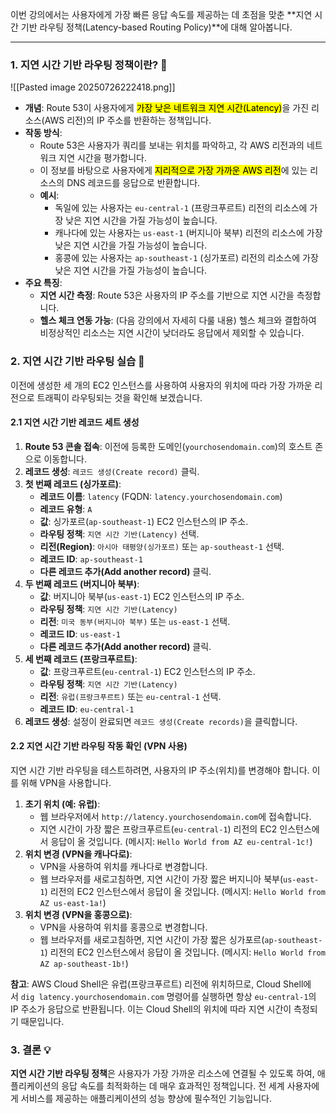 
이번 강의에서는 사용자에게 가장 빠른 응답 속도를 제공하는 데 초점을 맞춘 **지연 시간 기반 라우팅 정책(Latency-based Routing Policy)**에 대해 알아봅니다.

---

### 1. 지연 시간 기반 라우팅 정책이란? 🤔

![[Pasted image 20250726222418.png]]

- **개념**: Route 53이 사용자에게 <mark class="hltr-red">가장 낮은 네트워크 지연 시간(Latency)</mark>을 가진 리소스(AWS 리전)의 IP 주소를 반환하는 정책입니다.
- **작동 방식**:
    - Route 53은 사용자가 쿼리를 보내는 위치를 파악하고, 각 AWS 리전과의 네트워크 지연 시간을 평가합니다.
    - 이 정보를 바탕으로 사용자에게 <mark class="hltr-red">지리적으로 가장 가까운 AWS 리전</mark>에 있는 리소스의 DNS 레코드를 응답으로 반환합니다.
    - **예시**:
        - 독일에 있는 사용자는 `eu-central-1` (프랑크푸르트) 리전의 리소스에 가장 낮은 지연 시간을 가질 가능성이 높습니다.
        - 캐나다에 있는 사용자는 `us-east-1` (버지니아 북부) 리전의 리소스에 가장 낮은 지연 시간을 가질 가능성이 높습니다.
        - 홍콩에 있는 사용자는 `ap-southeast-1` (싱가포르) 리전의 리소스에 가장 낮은 지연 시간을 가질 가능성이 높습니다.
- **주요 특징**:
    - **지연 시간 측정**: Route 53은 사용자의 IP 주소를 기반으로 지연 시간을 측정합니다.
    - **헬스 체크 연동 가능**: (다음 강의에서 자세히 다룰 내용) 헬스 체크와 결합하여 비정상적인 리소스는 지연 시간이 낮더라도 응답에서 제외할 수 있습니다.

### 2. 지연 시간 기반 라우팅 실습 🧪

이전에 생성한 세 개의 EC2 인스턴스를 사용하여 사용자의 위치에 따라 가장 가까운 리전으로 트래픽이 라우팅되는 것을 확인해 보겠습니다.

#### 2.1 지연 시간 기반 레코드 세트 생성

1. **Route 53 콘솔 접속**: 이전에 등록한 도메인(`yourchosendomain.com`)의 호스트 존으로 이동합니다.
2. **레코드 생성**: `레코드 생성(Create record)` 클릭.
3. **첫 번째 레코드 (싱가포르)**:
    - **레코드 이름**: `latency` (FQDN: `latency.yourchosendomain.com`)
    - **레코드 유형**: `A`
    - **값**: 싱가포르(`ap-southeast-1`) EC2 인스턴스의 IP 주소.
    - **라우팅 정책**: `지연 시간 기반(Latency)` 선택.
    - **리전(Region)**: `아시아 태평양(싱가포르)` 또는 `ap-southeast-1` 선택.
    - **레코드 ID**: `ap-southeast-1`
    - **다른 레코드 추가(Add another record)** 클릭.
4. **두 번째 레코드 (버지니아 북부)**:
    - **값**: 버지니아 북부(`us-east-1`) EC2 인스턴스의 IP 주소.
    - **라우팅 정책**: `지연 시간 기반(Latency)`
    - **리전**: `미국 동부(버지니아 북부)` 또는 `us-east-1` 선택.
    - **레코드 ID**: `us-east-1`
    - **다른 레코드 추가(Add another record)** 클릭.
5. **세 번째 레코드 (프랑크푸르트)**:
    - **값**: 프랑크푸르트(`eu-central-1`) EC2 인스턴스의 IP 주소.
    - **라우팅 정책**: `지연 시간 기반(Latency)`
    - **리전**: `유럽(프랑크푸르트)` 또는 `eu-central-1` 선택.
    - **레코드 ID**: `eu-central-1`
6. **레코드 생성**: 설정이 완료되면 `레코드 생성(Create records)`을 클릭합니다.

#### 2.2 지연 시간 기반 라우팅 작동 확인 (VPN 사용)

지연 시간 기반 라우팅을 테스트하려면, 사용자의 IP 주소(위치)를 변경해야 합니다. 이를 위해 VPN을 사용합니다.

1. **초기 위치 (예: 유럽)**:
    - 웹 브라우저에서 `http://latency.yourchosendomain.com`에 접속합니다.
    - 지연 시간이 가장 짧은 프랑크푸르트(`eu-central-1`) 리전의 EC2 인스턴스에서 응답이 올 것입니다. (메시지: `Hello World from AZ eu-central-1c!`)
2. **위치 변경 (VPN을 캐나다로)**:
    - VPN을 사용하여 위치를 캐나다로 변경합니다.
    - 웹 브라우저를 새로고침하면, 지연 시간이 가장 짧은 버지니아 북부(`us-east-1`) 리전의 EC2 인스턴스에서 응답이 올 것입니다. (메시지: `Hello World from AZ us-east-1a!`)
3. **위치 변경 (VPN을 홍콩으로)**:
    - VPN을 사용하여 위치를 홍콩으로 변경합니다.
    - 웹 브라우저를 새로고침하면, 지연 시간이 가장 짧은 싱가포르(`ap-southeast-1`) 리전의 EC2 인스턴스에서 응답이 올 것입니다. (메시지: `Hello World from AZ ap-southeast-1b!`)

**참고**: AWS Cloud Shell은 유럽(프랑크푸르트) 리전에 위치하므로, Cloud Shell에서 `dig latency.yourchosendomain.com` 명령어를 실행하면 항상 `eu-central-1`의 IP 주소가 응답으로 반환됩니다. 이는 Cloud Shell의 위치에 따라 지연 시간이 측정되기 때문입니다.

### 3. 결론 💡

**지연 시간 기반 라우팅 정책**은 사용자가 가장 가까운 리소스에 연결될 수 있도록 하여, 애플리케이션의 응답 속도를 최적화하는 데 매우 효과적인 정책입니다. 전 세계 사용자에게 서비스를 제공하는 애플리케이션의 성능 향상에 필수적인 기능입니다.

